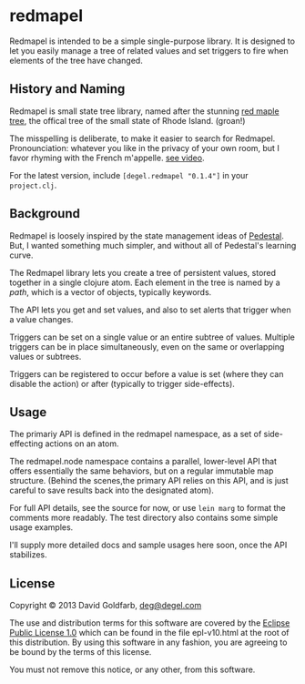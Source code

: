 # redmapel

Redmapel is intended to be a simple single-purpose library. It is
designed to let you easily manage a tree of related values and set
triggers to fire when elements of the tree have changed.

## History and Naming

Redmapel is small state tree library, named after the stunning [red
maple
tree](http://www.publicdomainpictures.net/view-image.php?image=12819&picture=red-maple-tree),
the offical tree of the small state of Rhode Island. (groan!)

The misspelling is deliberate, to make it easier to search for
Redmapel. Pronounciation: whatever you like in the privacy of your own
room, but I favor rhyming with the French m'appelle. [see
video](http://www.youtube.com/watch?v=5H59Py7KApU).

For the latest version, include `[degel.redmapel "0.1.4"]` in your
`project.clj`.

## Background

Redmapel is loosely inspired by the state management ideas of
[Pedestal](http://pedestal.io/). But, I wanted something much simpler,
and without all of Pedestal's learning curve.

The Redmapel library lets you create a tree of persistent values,
stored together in a single clojure atom. Each element in the tree is
named by a *path*, which is a vector of objects, typically keywords.

The API lets you get and set values, and also to set alerts that
trigger when a value changes.

Triggers can be set on a single value or an entire subtree of
values. Multiple triggers can be in place simultaneously, even on the
same or overlapping values or subtrees.

Triggers can be registered to occur before a value is set (where they
can disable the action) or after (typically to trigger side-effects).

## Usage

The primariy API is defined in the redmapel namespace, as a set of
side-effecting actions on an atom.

The redmapel.node namespace contains a parallel, lower-level API that
offers essentially the same behaviors, but on a regular immutable map
structure. (Behind the scenes,the primary API relies on this API, and
is just careful to save results back into the designated atom).

For full API details, see the source for now, or use `lein marg` to
format the comments more readably. The test directory also contains
some simple usage examples.

I'll supply more detailed docs and sample usages here soon, once the
API stabilizes.

## License

Copyright © 2013 David Goldfarb, deg@degel.com

The use and distribution terms for this software are covered by the
[Eclipse Public License
1.0](http://opensource.org/licenses/eclipse-1.0.php) which can be
found in the file epl-v10.html at the root of this distribution.  By
using this software in any fashion, you are agreeing to be bound by
the terms of this license.

You must not remove this notice, or any other, from this software.

